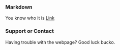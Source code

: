 ### Markdown

You know who it is
[Link](http://www.Abutalib.xyz)

### Support or Contact

Having trouble with the webpage? Good luck bucko.
